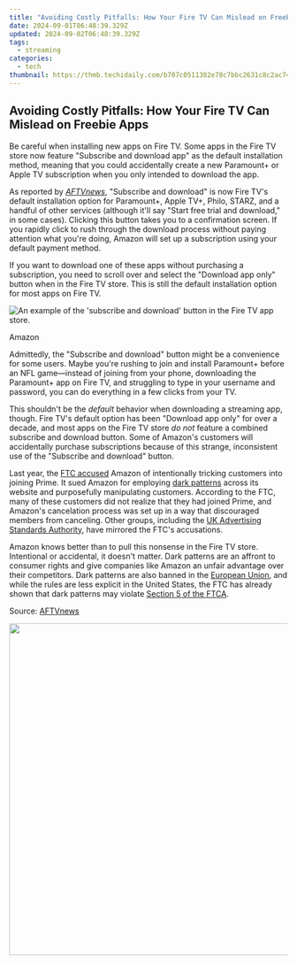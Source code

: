 ```yaml
---
title: "Avoiding Costly Pitfalls: How Your Fire TV Can Mislead on Freebie Apps"
date: 2024-09-01T06:48:39.329Z
updated: 2024-09-02T06:48:39.329Z
tags:
  - streaming
categories:
  - tech
thumbnail: https://thmb.techidaily.com/b707c0511382e78c7bbc2631c8c2ac749bfdb8b7dcef137c48ff3983d7a66e67.jpg
---
```


## Avoiding Costly Pitfalls: How Your Fire TV Can Mislead on Freebie Apps

Be careful when installing new apps on Fire TV. Some apps in the Fire TV store now feature "Subscribe and download app" as the default installation method, meaning that you could accidentally create a new Paramount+ or Apple TV subscription when you only intended to download the app.

 As reported by _[AFTVnews](https://www.aftvnews.com/careful-downloading-some-fire-tv-apps-will-now-automatically-subscribe-you-to-the-service-by-default/)_, "Subscribe and download" is now Fire TV's default installation option for Paramount+, Apple TV+, Philo, STARZ, and a handful of other services (although it'll say "Start free trial and download," in some cases). Clicking this button takes you to a confirmation screen. If you rapidly click to rush through the download process without paying attention what you're doing, Amazon will set up a subscription using your default payment method.

 If you want to download one of these apps without purchasing a subscription, you need to scroll over and select the "Download app only" button when in the Fire TV store. This is still the default installation option for most apps on Fire TV.

![An example of the 'subscribe and download' button in the Fire TV app store.](https://static1.howtogeekimages.com/wordpress/wp-content/uploads/2024/05/31.jpg) 

Amazon

 Admittedly, the "Subscribe and download" button might be a convenience for some users. Maybe you're rushing to join and install Paramount+ before an NFL game—instead of joining from your phone, downloading the Paramount+ app on Fire TV, and struggling to type in your username and password, you can do everything in a few clicks from your TV.

 This shouldn't be the _default_ behavior when downloading a streaming app, though. Fire TV's default option has been "Download app only" for over a decade, and most apps on the Fire TV store _do not_ feature a combined subscribe and download button. Some of Amazon's customers will accidentally purchase subscriptions because of this strange, inconsistent use of the "Subscribe and download" button.

 Last year, the [FTC accused](https://www.ftc.gov/news-events/news/press-releases/2023/09/ftc-sues-amazon-illegally-maintaining-monopoly-power) Amazon of intentionally tricking customers into joining Prime. It sued Amazon for employing [dark patterns](https://on-screen-recording.techidaily.com/updated-master-your-stream-best-cameras-to-capture-every-moment-on-twitch-for-2024/) across its website and purposefully manipulating customers. According to the FTC, many of these customers did not realize that they had joined Prime, and Amazon's cancelation process was set up in a way that discouraged members from canceling. Other groups, including the [UK Advertising Standards Authority](https://www.theregister.com/2019/10/30/amazon%5Fprime%5Fpayment%5Fpage%5Fux%5Fbadness/), have mirrored the FTC's accusations.

 Amazon knows better than to pull this nonsense in the Fire TV store. Intentional or accidental, it doesn't matter. Dark patterns are an affront to consumer rights and give companies like Amazon an unfair advantage over their competitors. Dark patterns are also banned in the [European Union](https://commission.europa.eu/strategy-and-policy/priorities-2019-2024/europe-fit-digital-age/digital-services-act%5Fen), and while the rules are less explicit in the United States, the FTC has already shown that dark patterns may violate [Section 5 of the FTCA](https://www.federalreserve.gov/boarddocs/supmanual/cch/200806/ftca.pdf).

 Source: [AFTVnews](https://www.aftvnews.com/careful-downloading-some-fire-tv-apps-will-now-automatically-subscribe-you-to-the-service-by-default/)

<ins class="adsbygoogle"
     style="display:block"
     data-ad-format="autorelaxed"
     data-ad-client="ca-pub-7571918770474297"
     data-ad-slot="1223367746"></ins>



<ins class="adsbygoogle"
     style="display:block"
     data-ad-client="ca-pub-7571918770474297"
     data-ad-slot="8358498916"
     data-ad-format="auto"
     data-full-width-responsive="true"></ins>



<!-- affiliate ads begin -->
<a href="https://appsumo.8odi.net/c/5597632/2082529/7443" target="_top" id="2082529"><img src="//a.impactradius-go.com/display-ad/7443-2082529" border="0" alt="" width="1200" height="600"/></a><img height="0" width="0" src="https://appsumo.8odi.net/i/5597632/2082529/7443" style="position:absolute;visibility:hidden;" border="0" />
<!-- affiliate ads end -->